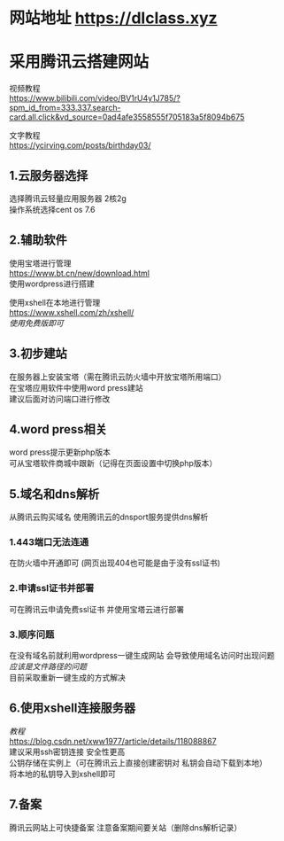# 网站地址 <https://dlclass.xyz>  
# 采用腾讯云搭建网站 
视频教程    
<https://www.bilibili.com/video/BV1rU4y1J785/?spm_id_from=333.337.search-card.all.click&vd_source=0ad4afe3558555f705183a5f8094b675> 

文字教程    
 <https://ycirving.com/posts/birthday03/>   
## 1.云服务器选择    
选择腾讯云轻量应用服务器 2核2g  
操作系统选择cent os 7.6  

## 2.辅助软件    
使用宝塔进行管理    
<https://www.bt.cn/new/download.html>  
使用wordpress进行搭建   

使用xshell在本地进行管理    
<https://www.xshell.com/zh/xshell/>    
*使用免费版即可*    

## 3.初步建站    
在服务器上安装宝塔（需在腾讯云防火墙中开放宝塔所用端口）    
在宝塔应用软件中使用word press建站   
建议后面对访问端口进行修改  

## 4.word press相关  
word press提示更新php版本    
可从宝塔软件商城中跟新（记得在页面设置中切换php版本） 

## 5.域名和dns解析   
从腾讯云购买域名 使用腾讯云的dnsport服务提供dns解析 

### 1.443端口无法连通    
在防火墙中开通即可 (网页出现404也可能是由于没有ssl证书)   

### 2.申请ssl证书并部署  
可在腾讯云申请免费ssl证书 并使用宝塔云进行部署  

### 3.顺序问题   
在没有域名前就利用wordpress一键生成网站 会导致使用域名访问时出现问题    
*应该是文件路径的问题*  
目前采取重新一键生成的方式解决  

## 6.使用xshell连接服务器    
*教程*   
<https://blog.csdn.net/xww1977/article/details/118088867>    
建议采用ssh密钥连接 安全性更高  
公钥存储在实例上（可在腾讯云上直接创建密钥对 私钥会自动下载到本地）  
将本地的私钥导入到xshell即可        
## 7.备案
腾讯云网站上可快捷备案 注意备案期间要关站（删除dns解析记录）